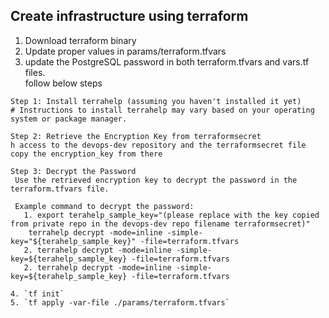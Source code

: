## Create infrastructure using terraform

1. Download terraform binary
2. Update proper values in params/terraform.tfvars
3. update the  PostgreSQL password in both terraform.tfvars and vars.tf files.  
follow below steps

``` 
Step 1: Install terrahelp (assuming you haven't installed it yet)
# Instructions to install terrahelp may vary based on your operating system or package manager.

Step 2: Retrieve the Encryption Key from terraformsecret
h access to the devops-dev repository and the terraformsecret file copy the encryption_key from there

Step 3: Decrypt the Password
 Use the retrieved encryption key to decrypt the password in the terraform.tfvars file.

 Example command to decrypt the password:
   1. export terahelp_sample_key="(please replace with the key copied from private repo in the devops-dev repo filename terraformsecret)"
    terrahelp decrypt -mode=inline -simple-key="${terahelp_sample_key}" -file=terraform.tfvars
   2. terrahelp decrypt -mode=inline -simple-key=${terahelp_sample_key} -file=terraform.tfvars
   2. terrahelp decrypt -mode=inline -simple-key=${terahelp_sample_key} -file=terraform.tfvars

4. `tf init`
5. `tf apply -var-file ./params/terraform.tfvars`



